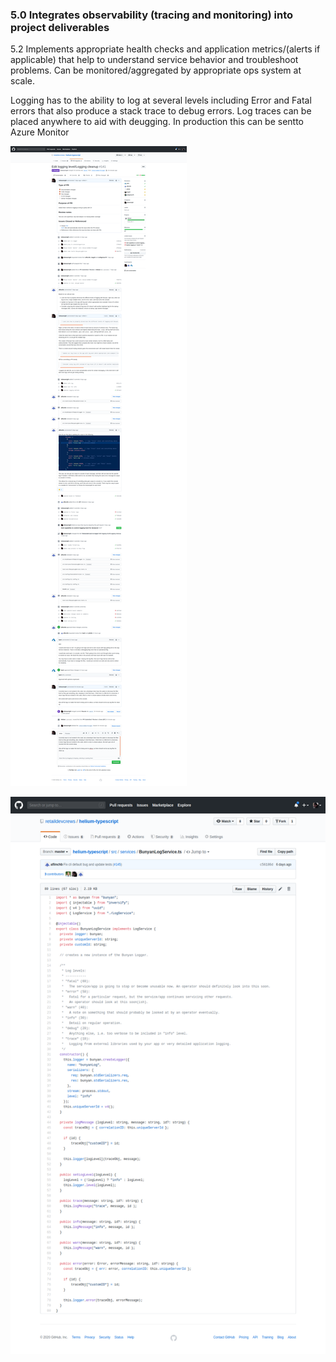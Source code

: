### 5.0	 Integrates observability (tracing and monitoring) into project deliverables 

5.2 Implements appropriate health checks and application metrics/(alerts if applicable) that help to understand service behavior and troubleshoot problems.  Can be monitored/aggregated by appropriate ops system at scale. 

Logging has to the ability to log at several levels including Error and Fatal errors that also produce a stack trace to debug errors. Log traces can be placed anywhere to aid with deugging. In production this can be sentto Azure Monitor

![Pr with discussion](images/1-2.png)

![Log level code](images/logLevel.png)